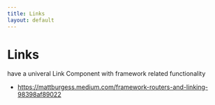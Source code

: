 ```yaml
---
title: Links
layout: default
---
```

# Links

have a univeral Link Component with framework related functionality

* https://mattburgess.medium.com/framework-routers-and-linking-98398af89022
